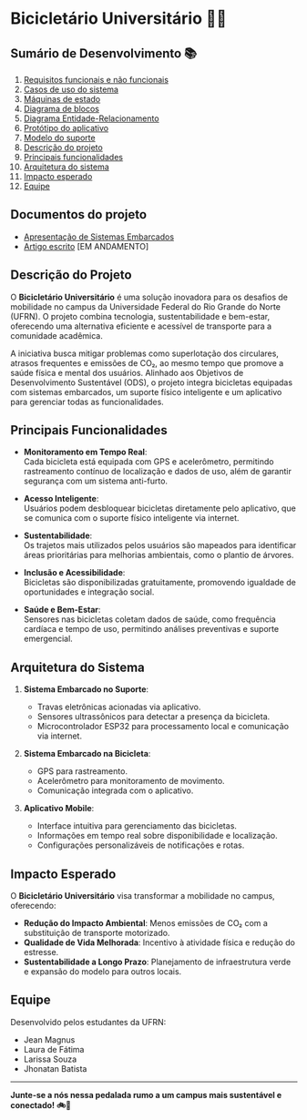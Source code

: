 # Bicicletário Universitário 🚴‍♂️

## Sumário de Desenvolvimento 📚

1. [Requisitos funcionais e não funcionais](/content/requisitos.md)
2. [Casos de uso do sistema](/content/casos-uso.md)
3. [Máquinas de estado](/content/maquinas-de-estado.md)
4. [Diagrama de blocos](/content/diagrama-blocos.md)
5. [Diagrama Entidade-Relacionamento](/content/diagrama-er.md)
6. [Protótipo do aplicativo](/content/telas-app.md)
7. [Modelo do suporte](/content/modelo-suporte.md)
8. [Descrição do projeto](#descrição-do-projeto)
9. [Principais funcionalidades](#principais-funcionalidades)
10. [Arquitetura do sistema](#arquitetura-do-sistema)
11. [Impacto esperado](#impacto-esperado)
12. [Equipe](#equipe)

## **Documentos do projeto**
- [Apresentação de Sistemas Embarcados](/docs/Bicicletario-Universitario-Projeto-de-Sistemas-Embarcados.pdf)
- [Artigo escrito](/docs/Bicicletrio_Universitrio__Uma_Soluo_Inovadora_para_os_Desafios_de_Mobilidade%20(1).pdf) [EM ANDAMENTO]

## **Descrição do Projeto**
O **Bicicletário Universitário** é uma solução inovadora para os desafios de mobilidade no campus da Universidade Federal do Rio Grande do Norte (UFRN). O projeto combina tecnologia, sustentabilidade e bem-estar, oferecendo uma alternativa eficiente e acessível de transporte para a comunidade acadêmica.

A iniciativa busca mitigar problemas como superlotação dos circulares, atrasos frequentes e emissões de CO₂, ao mesmo tempo que promove a saúde física e mental dos usuários. Alinhado aos Objetivos de Desenvolvimento Sustentável (ODS), o projeto integra bicicletas equipadas com sistemas embarcados, um suporte físico inteligente e um aplicativo para gerenciar todas as funcionalidades.




## **Principais Funcionalidades**
- **Monitoramento em Tempo Real**:  
  Cada bicicleta está equipada com GPS e acelerômetro, permitindo rastreamento contínuo de localização e dados de uso, além de garantir segurança com um sistema anti-furto.

- **Acesso Inteligente**:  
  Usuários podem desbloquear bicicletas diretamente pelo aplicativo, que se comunica com o suporte físico inteligente via internet.

- **Sustentabilidade**:  
  Os trajetos mais utilizados pelos usuários são mapeados para identificar áreas prioritárias para melhorias ambientais, como o plantio de árvores.

- **Inclusão e Acessibilidade**:  
  Bicicletas são disponibilizadas gratuitamente, promovendo igualdade de oportunidades e integração social.

- **Saúde e Bem-Estar**:  
  Sensores nas bicicletas coletam dados de saúde, como frequência cardíaca e tempo de uso, permitindo análises preventivas e suporte emergencial.



## **Arquitetura do Sistema**
1. **Sistema Embarcado no Suporte**:
   - Travas eletrônicas acionadas via aplicativo.
   - Sensores ultrassônicos para detectar a presença da bicicleta.
   - Microcontrolador ESP32 para processamento local e comunicação via internet.

2. **Sistema Embarcado na Bicicleta**:
   - GPS para rastreamento.
   - Acelerômetro para monitoramento de movimento.
   - Comunicação integrada com o aplicativo.

3. **Aplicativo Mobile**:
   - Interface intuitiva para gerenciamento das bicicletas.
   - Informações em tempo real sobre disponibilidade e localização.
   - Configurações personalizáveis de notificações e rotas.


## **Impacto Esperado**
O **Bicicletário Universitário** visa transformar a mobilidade no campus, oferecendo:
- **Redução do Impacto Ambiental**: Menos emissões de CO₂ com a substituição de transporte motorizado.
- **Qualidade de Vida Melhorada**: Incentivo à atividade física e redução do estresse.
- **Sustentabilidade a Longo Prazo**: Planejamento de infraestrutura verde e expansão do modelo para outros locais.


## **Equipe**
Desenvolvido pelos estudantes da UFRN:
- Jean Magnus  
- Laura de Fátima  
- Larissa Souza  
- Jhonatan Batista  

---

**Junte-se a nós nessa pedalada rumo a um campus mais sustentável e conectado! 🚲🌿**
